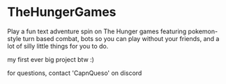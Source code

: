 # TheHungerGames
Play a fun text adventure spin on The Hunger games
featuring pokemon-style turn based combat, bots so you can play without your friends, and a lot of silly little things for you to do.

my first ever big project btw :)

for questions, contact 'CapnQueso' on discord